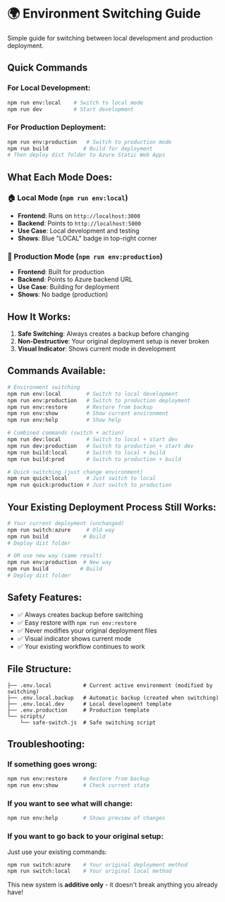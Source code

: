 # 🌍 Environment Switching Guide

Simple guide for switching between local development and production deployment.

## Quick Commands

### For Local Development:
```bash
npm run env:local    # Switch to local mode
npm run dev          # Start development
```

### For Production Deployment:
```bash
npm run env:production   # Switch to production mode
npm run build           # Build for deployment
# Then deploy dist folder to Azure Static Web Apps
```

## What Each Mode Does:

### 🏠 Local Mode (`npm run env:local`)
- **Frontend**: Runs on `http://localhost:3000`
- **Backend**: Points to `http://localhost:5000`
- **Use Case**: Local development and testing
- **Shows**: Blue "LOCAL" badge in top-right corner

### 🚀 Production Mode (`npm run env:production`)
- **Frontend**: Built for production
- **Backend**: Points to Azure backend URL
- **Use Case**: Building for deployment
- **Shows**: No badge (production)

## How It Works:

1. **Safe Switching**: Always creates a backup before changing
2. **Non-Destructive**: Your original deployment setup is never broken
3. **Visual Indicator**: Shows current mode in development

## Commands Available:

```bash
# Environment switching
npm run env:local        # Switch to local development
npm run env:production   # Switch to production deployment
npm run env:restore      # Restore from backup
npm run env:show         # Show current environment
npm run env:help         # Show help

# Combined commands (switch + action)
npm run dev:local        # Switch to local + start dev
npm run dev:production   # Switch to production + start dev
npm run build:local      # Switch to local + build
npm run build:prod       # Switch to production + build

# Quick switching (just change environment)
npm run quick:local      # Just switch to local
npm run quick:production # Just switch to production
```

## Your Existing Deployment Process Still Works:

```bash
# Your current deployment (unchanged)
npm run switch:azure     # Old way
npm run build           # Build
# Deploy dist folder

# OR use new way (same result)
npm run env:production  # New way
npm run build          # Build
# Deploy dist folder
```

## Safety Features:

- ✅ Always creates backup before switching
- ✅ Easy restore with `npm run env:restore`
- ✅ Never modifies your original deployment files
- ✅ Visual indicator shows current mode
- ✅ Your existing workflow continues to work

## File Structure:

```
├── .env.local          # Current active environment (modified by switching)
├── .env.local.backup   # Automatic backup (created when switching)
├── .env.local.dev      # Local development template
├── .env.production     # Production template
└── scripts/
    └── safe-switch.js  # Safe switching script
```

## Troubleshooting:

### If something goes wrong:
```bash
npm run env:restore     # Restore from backup
npm run env:show        # Check current state
```

### If you want to see what will change:
```bash
npm run env:help        # Shows preview of changes
```

### If you want to go back to your original setup:
Just use your existing commands:
```bash
npm run switch:azure    # Your original deployment method
npm run switch:local    # Your original local method
```

This new system is **additive only** - it doesn't break anything you already have!